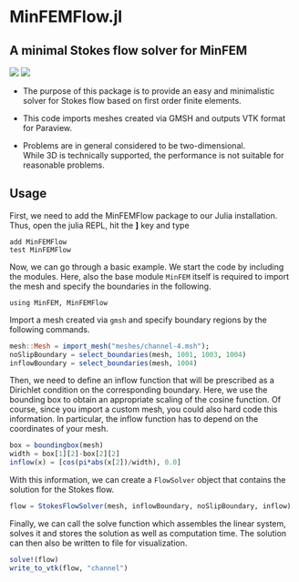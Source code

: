 # MinFEMFlow.jl

## A minimal Stokes flow solver for MinFEM

[![][license-badge]][license-url]
[![][test-badge]][test-url]

* The purpose of this package is to provide an easy and minimalistic solver for Stokes flow based on first order finite elements.

* This code imports meshes created via GMSH and outputs VTK format for Paraview.

* Problems are in general considered to be two-dimensional.  
While 3D is technically supported, the performance is not suitable for reasonable problems.

## Usage

First, we need to add the MinFEMFlow package to our Julia installation.
Thus, open the julia REPL, hit the **]** key and type

```
add MinFEMFlow
test MinFEMFlow
```

Now, we can go through a basic example.
We start the code by including the modules.
Here, also the base module `MinFEM` itself is required to import the mesh and specify the boundaries in the following.
```
using MinFEM, MinFEMFlow
```


Import a mesh created via `gmsh` and specify boundary regions by the following commands.
```julia
mesh::Mesh = import_mesh("meshes/channel-4.msh");
noSlipBoundary = select_boundaries(mesh, 1001, 1003, 1004)
inflowBoundary = select_boundaries(mesh, 1004)
```

Then, we need to define an inflow function that will be prescribed as a Dirichlet condition on the corresponding boundary.
Here, we use the bounding box to obtain an appropriate scaling of the cosine function.
Of course, since you import a custom mesh, you could also hard code this information.
In particular, the inflow function has to depend on the coordinates of your mesh. 
```julia
box = boundingbox(mesh)
width = box[1][2]-box[2][2]
inflow(x) = [cos(pi*abs(x[2])/width), 0.0]
```

With this information, we can create a `FlowSolver` object that contains the solution for the Stokes flow.
```julia
flow = StokesFlowSolver(mesh, inflowBoundary, noSlipBoundary, inflow)
```

Finally, we can call the solve function which assembles the linear system, solves it and stores the solution as well as computation time.
The solution can then also be written to file for visualization.
```julia
solve!(flow)
write_to_vtk(flow, "channel")
```

[license-url]: https://github.com/MinFEM/MinFEM.jl/blob/master/LICENSE
[license-badge]: https://img.shields.io/badge/License-MIT-brightgreen.svg
[test-url]: https://github.com/MinFEM/MinFEMFlow.jl/actions/workflows/test.yml
[test-badge]: https://github.com/MinFEM/MinFEMFlow.jl/actions/workflows/test.yml/badge.svg

